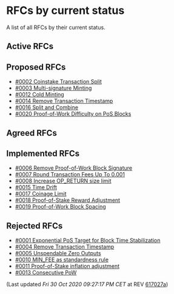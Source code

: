 # RFCs by current status

A list of all RFCs by their current status.

## Active RFCs


## Proposed RFCs

 - [#0002 Coinstake Transaction Split](./text/0002-split-coinstake-transaction/0002-split-coinstake-transaction.md)
 - [#0003 Multi-signature Minting](./text/0003-multisig-minting/0003-multisig-minting.md)
 - [#0012 Cold Minting](./text/0012-cold-minting/0012-cold-minting.md)
 - [#0014 Remove Transaction Timestamp](./text/0014-transaction-timestamp/0014-transaction-timestamp.md)
 - [#0016 Split and Combine](./text/0016-split-and-combine/0016-split-and-combine.md)
 - [#0020 Proof-of-Work Difficulty on PoS Blocks](./text/0020-pow-difficulty-on-pos-blocks/0020-pow-difficulty-on-pos-blocks.md)

## Agreed RFCs


## Implemented RFCs

 - [#0006 Remove Proof-of-Work Block Signature](./text/0006-remove-pow-block-signature/0006-remove-pow-block-signature.md)
 - [#0007 Round Transaction Fees Up To 0.001](./text/0007-round-transaction-fees-up-to-0.001/0007-round-transaction-fees-up-to-0.001.md)
 - [#0008 Increase OP_RETURN size limit](./text/0008-increase-op-return-size-limit/0008-increase-op-return-size-limit.md)
 - [#0015 Time Drift](./text/0015-time-drift/0015-time-drift.md)
 - [#0017 Coinage Limit](./text/0017-coinage-limit/0017-coinage-limit.md)
 - [#0018 Proof-of-Stake Reward Adjustment](./text/0018-pos-reward/0018-pos-reward.md)
 - [#0019 Proof-of-Work Block Spacing](./text/0019-pow-block-spacing/0019-pow-block-spacing.md)

## Rejected RFCs

 - [#0001 Exponential PoS Target for Block Time Stabilization](./text/0001-exponential-pos-target-for-block-time-stabilization/0001-exponential-pos-target-for-block-time-stabilization.md)
 - [#0004 Remove Transaction Timestamp](./text/0004-remove-transaction-timestamp/0004-remove-transaction-timestamp.md)
 - [#0005 Unspendable Zero Outputs](./text/0005-unspendable-zero-outputs/0005-unspendable-zero-outputs.md)
 - [#0010 MIN_FEE as standardness rule](./text/0010-min-fee-as-standardness-rule/0010-min-fee-as-standardness-rule.md)
 - [#0011 Proof-of-Stake inflation adjustment](./text/0011-pos-inflation-adjustment/0011-pos-inflation-adjustment.md)
 - [#0013 Consecutive PoW](./text/0013-consecutive-pow/0013-consecutive-pow.md)


(Last updated _Fri 30 Oct 2020 09:27:17 PM CET_ at REV [617027a](https://github.com/peercoin/rfcs/commit/617027aeb699cecc025d38bf2fb55a9976d9890f))
